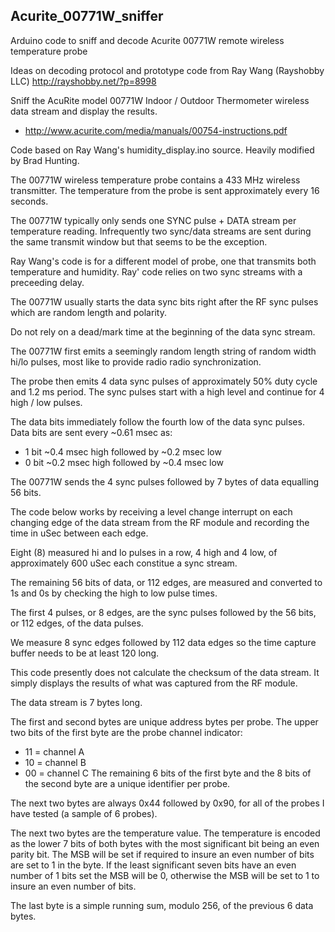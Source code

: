 ## Acurite_00771W_sniffer
Arduino code to sniff and decode Acurite 00771W remote wireless temperature probe

Ideas on decoding protocol and prototype code from Ray Wang (Rayshobby LLC) http://rayshobby.net/?p=8998

Sniff the AcuRite model 00771W Indoor / Outdoor Thermometer wireless data stream and display the results.

 * http://www.acurite.com/media/manuals/00754-instructions.pdf

Code based on Ray Wang's humidity_display.ino source. Heavily modified by Brad Hunting.

The 00771W wireless temperature probe contains a 433 MHz wireless transmitter. The temperature from the probe is sent approximately every 16 seconds.

The 00771W typically only sends one SYNC pulse + DATA stream per temperature reading. Infrequently two sync/data streams are sent during the same transmit window but that seems to be the exception.

Ray Wang's code is for a different model of probe, one that transmits both temperature and humidity. Ray' code relies on two sync streams with a preceeding delay. 
 
The 00771W usually starts the data sync bits right after the RF sync pulses which are random length and polarity.

Do not rely on a dead/mark time at the beginning of the data sync stream.

The 00771W first emits a seemingly random length string of random width hi/lo pulses, most like to provide radio radio synchronization.

The probe then emits 4 data sync pulses of approximately 50% duty cycle and 1.2 ms period. The sync pulses start with a high level and continue for 4 high / low pulses.

The data bits immediately follow the fourth low of the data sync pulses. Data bits are sent every ~0.61 msec as:

 * 1 bit ~0.4 msec high followed by ~0.2 msec low
 * 0 bit ~0.2 msec high followed by ~0.4 msec low

The 00771W sends the 4 sync pulses followed by 7 bytes of data equalling 56 bits.

The code below works by receiving a level change interrupt on each changing edge of the data stream from the RF module and recording the time in uSec between each edge.

Eight (8) measured hi and lo pulses in a row, 4 high and 4 low, of approximately 600 uSec each constitue a sync stream.

The remaining 56 bits of data, or 112 edges, are measured and converted to 1s and 0s by checking the high to low pulse times.

The first 4 pulses, or 8 edges, are the sync pulses followed by the 56 bits, or 112 edges, of the data pulses.

We measure 8 sync edges followed by 112 data edges so the time capture buffer needs to be at least 120 long.

This code presently does not calculate the checksum of the data stream. It simply displays the results of what was captured from the RF module.

The data stream is 7 bytes long.

The first and second bytes are unique address bytes per probe.
  The upper two bits of the first byte are the probe channel indicator:
   * 11 = channel A
   * 10 = channel B
   * 00 = channel C
  The remaining 6 bits of the first byte and the 8 bits of the second byte are a unique identifier per probe.

The next two bytes are always 0x44 followed by 0x90, for all of the probes I have tested (a sample of 6 probes).

The next two bytes are the temperature value. 
 The temperature is encoded as the lower 7 bits of both bytes with the most significant bit being an even parity bit.  The MSB will be set if required to insure an even number of bits are set to 1 in the byte. If the least significant seven bits have an even number of 1 bits set the MSB will be 0, otherwise the MSB will be set to 1 to insure an even number of bits.

The last byte is a simple running sum, modulo 256, of the previous 6 data bytes.
